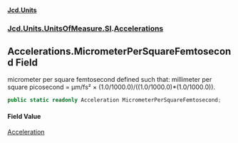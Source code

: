 #### [Jcd.Units](index.md 'index')

### [Jcd.Units.UnitsOfMeasure.SI](Jcd.Units.UnitsOfMeasure.SI.md 'Jcd.Units.UnitsOfMeasure.SI').[Accelerations](Accelerations.md 'Jcd.Units.UnitsOfMeasure.SI.Accelerations')

## Accelerations.MicrometerPerSquareFemtosecond Field

micrometer per square femtosecond defined such that: millimeter per square picosecond = μm/fs² ×
(1.0/1000.0)/((1.0/1000.0)*(1.0/1000.0)).

```csharp
public static readonly Acceleration MicrometerPerSquareFemtosecond;
```

#### Field Value

[Acceleration](Acceleration.md 'Jcd.Units.UnitTypes.Acceleration')